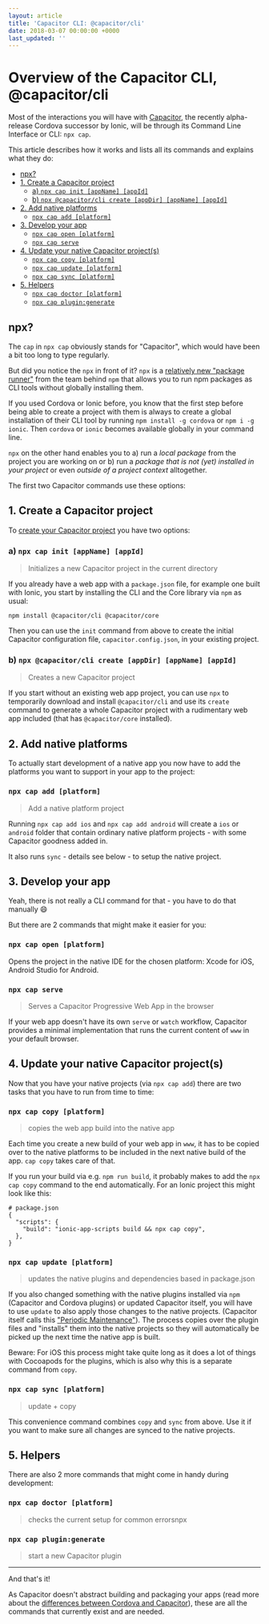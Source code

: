 ```yaml
---
layout: article
title: 'Capacitor CLI: @capacitor/cli'
date: 2018-03-07 00:00:00 +0000
last_updated: ''
---
```

# Overview of the Capacitor CLI, @capacitor/cli

Most of the interactions you will have with [Capacitor](what-is-capacitor.md), the recently alpha-release Cordova successor by Ionic, will be through its Command Line Interface or CLI: `npx cap`.

This article describes how it works and lists all its commands and explains what they do:

- [npx?](#npx)
- [1. Create a Capacitor project](#1-create-a-capacitor-project)
  * [a) `npx cap init [appName] [appId]`](#a-npx-cap-init-appname-appid)
  * [b) `npx @capacitor/cli create [appDir] [appName] [appId]`](#b-npx-capacitorcli-create-appdir-appname-appid)
- [2. Add native platforms](#2-add-native-platforms)
  * [`npx cap add [platform]`](#npx-cap-add-platform)
- [3. Develop your app](#3-develop-your-app)
  * [`npx cap open [platform]`](#npx-cap-open-platform)
  * [`npx cap serve`](#npx-cap-serve)
- [4. Update your native Capacitor project(s)](#4-update-your-native-capacitor-projects)
  * [`npx cap copy [platform]`](#npx-cap-copy-platform)
  * [`npx cap update [platform]`](#npx-cap-update-platform)
  * [`npx cap sync [platform]`](#npx-cap-sync-platform)
- [5. Helpers](#5-helpers)
  * [`npx cap doctor [platform]`](#npx-cap-doctor-platform)
  * [`npx cap plugin:generate`](#npx-cap-plugingenerate)


## npx?

The `cap` in `npx cap` obviously stands for "Capacitor", which would have been a bit too long to type regularly. 

But did you notice the `npx` in front of it? `npx` is a [relatively new "package runner"](http://blog.npmjs.org/post/162869356040/introducing-npx-an-npm-package-runner) from the team behind `npm` that allows you to run npm packages as CLI tools without globally installing them.

If you used Cordova or Ionic before, you know that the first step before being able to create a project with them is always to create a global installation of their CLI tool by running `npm install -g cordova` or `npm i -g ionic`. Then `cordova` or `ionic` becomes available globally in your command line.

`npx` on the other hand enables you to a) run a _local package_ from the project you are working on or b) run a _package that is not (yet) installed in your project_ or even _outside of a project context_ alltogether.

The first two Capacitor commands use these options:

## 1. Create a Capacitor project

To [create your Capacitor project](https://capacitor.ionicframework.com/docs/getting-started/) you have two options:

### a) `npx cap init [appName] [appId]`

> Initializes a new Capacitor project in the current directory

If you already have a web app with a `package.json` file, for example one built with Ionic, you start by installing the CLI and the Core library via `npm` as usual:

```
npm install @capacitor/cli @capacitor/core
```

Then you can use the `init` command from above to create the initial Capacitor configuration file, `capacitor.config.json`, in your existing project.

### b) `npx @capacitor/cli create [appDir] [appName] [appId]`

> Creates a new Capacitor project

If you start without an existing web app project, you can use `npx` to temporarily download and install `@capacitor/cli` and use its `create` command to generate a whole Capacitor project with a rudimentary web app included (that has `@capacitor/core` installed).  

## 2. Add native platforms

To actually start development of a native app you now have to add the platforms you want to support in your app to the project:

### `npx cap add [platform]`

> Add a native platform project

Running `npx cap add ios` and `npx cap add android` will create a `ios` or `android` folder that contain ordinary native platform projects - with some Capacitor goodness added in.

It also runs `sync` - details see below - to setup the native project.

## 3. Develop your app

Yeah, there is not really a CLI command for that - you have to do that manually 😄 

But there are 2 commands that might make it easier for you:

### `npx cap open [platform]`

Opens the project in the native IDE for the chosen platform: Xcode for iOS, Android Studio for Android.

### `npx cap serve`

> Serves a Capacitor Progressive Web App in the browser

If your web app doesn't have its own `serve` or `watch` workflow, Capacitor provides a minimal implementation that runs the current content of `www` in your default browser.

## 4. Update your native Capacitor project(s)

Now that you have your native projects (via `npx cap add`) there are two tasks that you have to run from time to time:

### `npx cap copy [platform]`

> copies the web app build into the native app

Each time you create a new build of your web app in `www`, it has to be copied over to the native platforms to be included in the next native build of the app. `cap copy` takes care of that. 

If you run your build via e.g. `npm run build`, it probably makes to add the `npx cap copy` command to the end automatically. For an Ionic project this might look like this:

```
# package.json
{
  "scripts": {
    "build": "ionic-app-scripts build && npx cap copy",
  },
}

```

### `npx cap update [platform]`

> updates the native plugins and dependencies based in package.json

If you also changed something with the native plugins installed via `npm` (Capacitor and Cordova plugins) or updated Capacitor itself, you will have to use `update` to also apply those changes to the native projects. (Capacitor itself calls this ["Periodic Maintenance"](https://capacitor.ionicframework.com/docs/basics/workflow/#4-periodic-maintenance)). The process copies over the plugin files and "installs" them into the native projects so they will automatically be picked up the next time the native app is built.

Beware: For iOS this process might take quite long as it does a lot of things with Cocoapods for the plugins, which is also why this is a separate command from `copy`.

### `npx cap sync [platform]`

> update + copy

This convenience command combines `copy` and `sync` from above. Use it if you want to make sure all changes are synced to the native projects.

## 5. Helpers

There are also 2 more commands that might come in handy during development:

### `npx cap doctor [platform]`

> checks the current setup for common errorsnpx 

### `npx cap plugin:generate`

> start a new Capacitor plugin

---

And that's it!

As Capacitor doesn't abstract building and packaging your apps (read more about the [differences between Cordova and Capacitor](differences-to-cordova.md)), these are all the commands that currently exist and are needed.